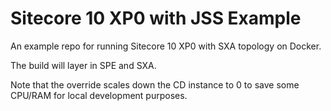 # Sitecore 10 XP0 with JSS Example

An example repo for running Sitecore 10 XP0 with SXA topology on Docker. 

The build will layer in SPE and SXA. 

Note that the override scales down the CD instance to 0 to save some CPU/RAM for local development purposes.
